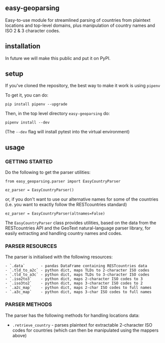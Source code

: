 easy-geoparsing
---

Easy-to-use module for streamlined parsing of countries from plaintext locations and top-level domains, plus manipulation of country names and ISO 2 & 3 character codes.

## installation

In future we will make this public and put it on PyPI.

## setup

If you've cloned the repository, the best way to make it work is using `pipenv`

To get it, you can do:

`pip install pipenv --upgrade`

Then, in the top level directory `easy-geoparsing` do:

`pipenv install --dev`

(The `--dev` flag will install pytest into the virtual environment)

## usage

### GETTING STARTED

Do the following to get the parser utilities:

```
from easy_geoparsing.parser import EasyCountryParser

ez_parser = EasyCountryParser()
```

or, if you don't want to use our alternative names for some of the countries (i.e. you want to exactly follow the RESTcountries standard)

`ez_parser = EasyCountryParser(altnames=False)`

The `EasyCountryParser` class provides utilities, based on the data from the RESTcountries API and the GeoText natural-language parser library, for easily extracting and handling country names and codes.

### PARSER RESOURCES

The parser is initialised with the following resources:

    - `.data`       - pandas DataFrame containing RESTcountries data
    - `.tld_to_a2c` - python dict, maps TLDs to 2-character ISO codes
    - `.tld_to_a3c` - python dict, maps TLDs to 3-character ISO codes
    - `.iso2to3`    - python dict, maps 2-character ISO codes to 3
    - `.iso3to2`    - python dict, maps 3-character ISO codes to 2
    - `.a2c_map`    - python dict, maps 2-char ISO codes to full names
    - `.a3c_map`    - python dict, maps 3-char ISO codes to full names

### PARSER METHODS

The parser has the following methods for handling locations data:

- `.retrieve_country` - parses plaintext for extractable 2-character ISO codes for countries (which can then be manipulated using the mappers above)
